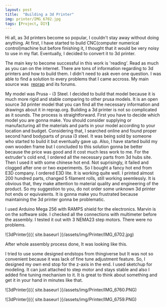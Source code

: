 ```yaml
---
layout: post
title:  "Building a 3d Printer"
img: printer/IMG_6702.jpg
tags: [Project, DIY]
---
```

Hi all, as 3d printers become so popular, I couldn't stay away without doing anything. At first, I have started to build CNC(computer numerical control)machine but before finishing it, I thought that it would be very noisy to use in my flat. Eventually, I decided to convert it to 3d printer.

The main key to become successful in this work is 'reading'. Read as much as you can on the internet. There are tons of information regarding to 3d printers and how to build them. I didn't need to ask even one question. I was able to find a solution to every problems that I came accross. My main source was  [reprap](https://reprap.org "reprap") and its forums.

My model was Prusa - i3 Steel. I decided to build that model because it is much more rigid and stable comparing to other prusa models. It is an open source 3d printer model that you can find all the necessary information and drawings about it in reprap.org. Building a 3d printer is not so complicated as it sounds. The process is straightforward. First you have to decide which model you are gonna make. You should consider supplying or manufacturing all the materials and parts in your model according to your location and budget. Considering that, I searched online and found proper second hand bodyparts of prusa i3 steel. It was being sold by someone who started to build it but eventually gave up. Also, I have started build my own wooden frame but I concluded to this solution gonna be better because the price was good and it cost much less work to me.
 For the extruder's cold end, I ordered all the necessary parts from 3d hubs site. Then I used it with some chinese hot end. Not suprisingly, it failed and clogged after one or two experiments. So I bought a fancy hot end from E3D company. I ordered E3D lite. It is working quite well. I printed almost 200 hundred parts, changed 5 filament rolls, still working seemlessly. It is obvious that, they make attention to material quality and engineering of the product. So my suggestion to you, do not order some unknown 3d printer hot ends or equivalents. It is gonna make you frustrated because maintaining the 3d printer gonna be problematic.

I used Arduino Mega 256 with RAMPS shield for the electronics. Marvin is on the software side. I checked all the connections with multimeter before the assembly. I tested it out with 3 NEMA23 step motors. There were no problems.

![3dPrinter]({{ site.baseurl }}/assets/img/Printer/IMG_6702.jpg)

After whole assembly process done, It was looking like this.

I tried to use some designed endstops from thingiverse but It was not so convenient because it was lack of fine tune adjustment feature. So, I designed my own end stop for the z-axis in the end. I used sketchup for modeling. It can just attached to step motor and stays stable and also I added fine tuning mechanism to it. It is great to think about something and get it in your hand in minutes like that.

![3dPrinter]({{ site.baseurl }}/assets/img/Printer/IMG_6760.PNG)

![3dPrinter]({{ site.baseurl }}/assets/img/Printer/IMG_6759.PNG)

[jekyll-docs]: https://jekyllrb.com/docs/home
[jekyll-gh]:   https://github.com/jekyll/jekyll
[jekyll-talk]: https://talk.jekyllrb.com/
